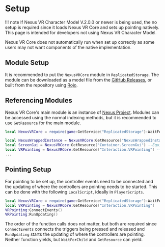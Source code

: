 # Setup
!!! note
    If Nexus VR Character Model V.2.0.0 or newer is being
    used, the no setup is required since it loads Nexus VR
    Core and sets up pointing natively. This page is intended
    for developers not using Nexus VR Character Model.

Nexus VR Core does not automatically run when set up correctly
as some users may not want components of the native implementation.

## Module Setup
It is recommended to put the `NexusVRCore` module in
`ReplicatedStorage`. The module can be downloaded as
a model file from the [GitHub Releases](https://github.com/TheNexusAvenger/Nexus-VR-Core/releases),
or built from the repository using [Rojo](https://github.com/rojo-rbx/rojo).

## Referencing Modules
Nexus VR Core's main module is an instance of
[Nexus Project](https://github.com/TheNexusAvenger/Nexus-Project).
Modules can be accessed using the normal indexing
methods, but it is recommended to use `GetResource`
for the main module.

```lua
local NexusVRCore = require(game:GetService("ReplicatedStorage"):WaitForChild("NexusVRCore"))

local NexusWrappedInstance = NexusVRCore:GetResource("NexusWrappedInstance") --Equivalent to require(game.ReplicatedStorage.NexusVRCore.NexusWrappedInstance)
local ScreenGui = NexusVRCore:GetResource("Container.ScreenGui") --Equivalent to require(game.ReplicatedStorage.NexusVRCore.Container.ScreenGui)
local VRPointing = NexusVRCore:GetResource("Interaction.VRPointing") --Equivalent to require(game.ReplicatedStorage.NexusVRCore.Interaction.VRPointing)
...
```

## Pointing Setup
For pointing to be set up, the controller events
need to be connected and the updating of where the
controllers are pointing needs to be started. This
can be done with the following `LocalScript`, ideally
in `PlayerScripts`.

```lua
local NexusVRCore = require(game:GetService("ReplicatedStorage"):WaitForChild("NexusVRCore"))
local VRPointing = NexusVRCore:GetResource("Interaction.VRPointing")
VRPointing:ConnectEvents()
VRPointing:RunUpdating()
```

The order of the function calls does not matter, but
both are required since `ConnectEvents` connects the
triggers being pressed and released and `RunUpdating`
starts the updating of where the controllers are pointing.
Neither function yields, but `WaitForChild` and `GetResource`
can yield.
